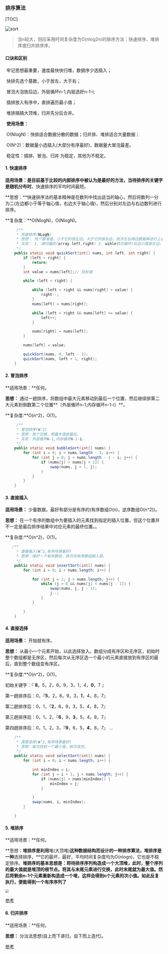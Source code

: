 ### 排序算法

[TOC]

![sort](images/排序算法.jpg)

> 当n较大，则应采用时间复杂度为O(nlog2n)的排序方法：快速排序、堆排序或归并排序序。

#### 口诀和区别

​	牢记思想最重要，速度最快快归堆，数据序少选插入；

​	快排先选个基数，小于放左，大于右；

​	冒泡大泡放后边，外层循环n-1,内层选好n-1-i;

​	插排放入有序中，直排遍历最小值；

​	堆排搞搞大顶堆，归并先分后合并。

​	**使用场景：**	

​	O(NlogN)：快排适合数据分散的数据；归并排、堆排适合大量数据；

​	O(N^2)：数据量小选插入(大部分有序最好)，数据量大冒泡最差。

​	稳定性：插排、冒泡、归并 为稳定，其他为不稳定。

#### 1. 快速排序

**适用场景：**是目前基于比较的内部排序中被认为是最好的方法，当待排序的关键字是**随机分布时**，快速排序的平均时间最短。

**思想：**快速排序法的基本精神是在数列中找出适当的轴心，然后将数列一分为二(左边都小于等于轴心值，右边大于轴心值)，然后分别对左边与右边数列进行排序。

**复杂度：**O(NlogN)，O(NlogN)。

```java
	 /**
     * 快速排序(NLogN)
     * 思想： 找个基准值，小于它的放左边，大于它的放右边，依次左右两边数据再进行上述操作。
     * 实现： 1. 递归遍历(array,left,right) 2. wihle依次循环(右边小值放左边，左边大值放右边，交错执行) 3. 中间值赋值
     */
    public static void quickSort(int[] nums, int left, int right) {
        if (left > right) {
            return;
        }
        int value = nums[left];// 目标值

        while (left < right) {

            while (left < right && nums[right] > value) {
                right--;
            }
            nums[left] = nums[right];

            while (left < right && nums[left] <= value) {
                left++;
            }

            nums[right] = nums[left];
        }

        nums[left] = value;

        quickSort(nums, 0, left - 1);
        quickSort(nums, left + 1, right);
    }
```

#### 2. 冒泡排序

**适用场景：**任何。

**思想：** 通过一趟排序，将数组中最大元素移动到最后一个位置，然后继续排第二大元素到倒数第二个位置**（外层循环n-1,内存循环n-1-i）**。

**复杂度:**O(n^2)，O(1)。

```java
	 /**
     * 冒泡排序(n^2)
     * 思想：挨个交换，把最大值放最后。
     * 实现：外层循环n-1,内存循环n-1-i。
     */
    public static void bubbleSort(int[] nums) {
        for (int i = 0; i < nums.length - 1; i++) {
            for (int j = 0; j < nums.length - 1 - i; j++) {
                if (nums[j] > nums[j + 1]) {
                    swap(nums, j + 1, j);
                }
            }
        }
    }
```

#### 3. 直接插入

**适用场景：** 少量数据，最好有部分是有序的(有序数组O(n)，逆序数组O(n^2))。

**思想：** 在一个有序的数组中为要插入的元素找到指定的插入位置，但这个位置并不一定是最后排序结果中对应元素的最终位置。。

**复杂度:**O(n^2)，O(1)。

```java
   /**
     * 直接插入(n^2,有序场景最好)
     * 思想：维护一个有序数组，依次向有序数组插入值。
     */
    public static void insertSort(int[] nums) {
        for (int i = 0; i < nums.length; i++) {

            for (int j = 1; j < nums.length; j++) {
                while (j > 0 && nums[j] < nums[j - 1]) {
                    swap(nums, j, j - 1);
                    j--;
                }
            }

        }
    }

```

#### 4. 直接选择

**适用场景：** 开始就有序。

**思想：** 从最小一个元素开始，以此选择放入。数组分成有序区和无序区，初始时整个数组都是无序区，然后每次从无序区选一个最小的元素直接放到有序区的最后，直到整个数组变有序区。

**复杂度:**O(n^2)，O(1)。

初始关键字：『 **8**，5，2，6，9，3，1，4，**0**，7 』

 第一趟排序后：0，『**5**，2，6，9，3，**1**，4，8，7』

 第二趟排序后：0，1，『**2**，6，9，3，5，4，8，7』

 第三趟排序后：0，1，2，『**6**，9，**3**，5，4，8，7』

 第四趟排序后：0，1，2，3，『**9**，6，5，**4**，8，7』 ...

```java
    /**
     * 直接选择(n^2,有序场景最好)
     * 思想：每次找到一个最小值，依次找完。
     */
    public static void selectSort(int[] nums) {
        for (int i = 0; i < nums.length; i++) {

            int minIndex = i;
            for (int j = i + 1; j < nums.length; j++) {
                if (nums[j] < nums[minIndex]) {
                    minIndex = j;
                }

            }
            swap(nums, i, minIndex);
        }

    }
```

#### 5. 堆排序

**适用场景：**任何。

**思想：**堆排序是利用**堆(大顶堆)**这种数据结构而设计的一种排序算法，堆排序是一种**选择排序，**它的最坏，最好，平均时间复杂度均为O(nlogn)，它也是不稳定排序。**堆排序的基本思想是：将待排序序列构造成一个大顶堆，此时，整个序列的最大值就是堆顶的根节点。将其与末尾元素进行交换，此时末尾就为最大值。然后将剩余n-1个元素重新构造成一个堆，这样会得到n个元素的次小值。如此反复执行，便能得到一个有序序列了**

<img src="images/堆排序.png" style="zoom:70%;" />

[参考](https://www.cnblogs.com/chengxiao/p/6129630.html)

#### 6. 归并排序

**适用场景：**任何。

**思想：** 分治法思想(自上而下递归，自下而上迭代)。

[参考](https://www.jianshu.com/p/33cffa1ce613)

